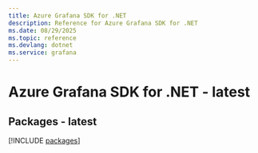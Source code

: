 ```yaml
---
title: Azure Grafana SDK for .NET
description: Reference for Azure Grafana SDK for .NET
ms.date: 08/29/2025
ms.topic: reference
ms.devlang: dotnet
ms.service: grafana
---
```

# Azure Grafana SDK for .NET - latest
## Packages - latest
[!INCLUDE [packages](grafana-index.md)]